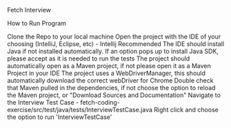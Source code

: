 Fetch Interview

How to Run Program

Clone the Repo to your local machine Open the project with the IDE of your choosing (IntelliJ, Eclipse, etc) - Intellij Recommended The IDE should install Java if not installed automatically. 
If an option pops up to install Java SDK, please accept as it is needed to run the tests 
The project should automatically open as a Maven project, if not please open it as a Maven Project in your IDE 
The project uses a WebDriverManager, this should automatically download the correct webDriver for Chrome 
Double check that Maven pulled in the dependencies, if not choose the option to reload the Maven project, or "Download Sources and Documentation" 
Navigate to the Interview Test Case - fetch-coding-exercise/src/test/java/tests/InterviewTestCase.java Right click and choose the option to run 'InterviewTestCase'
